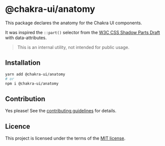 # @chakra-ui/anatomy

This package declares the anatomy for the Chakra UI components.

It was inspired the `::part()` selector from the
[W3C CSS Shadow Parts Draft](https://www.w3.org/TR/css-shadow-parts-1/) with
data-attributes.

> This is an internal utility, not intended for public usage.

## Installation

```sh
yarn add @chakra-ui/anatomy
# or
npm i @chakra-ui/anatomy
```

## Contribution

Yes please! See the
[contributing guidelines](https://github.com/chakra-ui/core/blob/main/CONTRIBUTING.md)
for details.

## Licence

This project is licensed under the terms of the
[MIT license](https://github.com/chakra-ui/core/blob/main/LICENSE).
